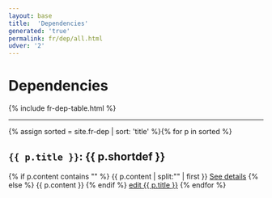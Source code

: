```yaml
---
layout: base
title:  'Dependencies'
generated: 'true'
permalink: fr/dep/all.html
udver: '2'
---
```


# Dependencies

{% include fr-dep-table.html %}

----------

{% assign sorted = site.fr-dep | sort: 'title' %}{% for p in sorted %}
<a id="al-fr-dep/{{ p.title }}" class="al-dest"/>
<h2><code>{{ p.title }}</code>: {{ p.shortdef }}</h2>
{% if p.content contains "<!--details-->" %}    
{{ p.content | split:"<!--details-->" | first }}
<a href="{{ p.title }}" class="al-doc">See details</a>
{% else %}
{{ p.content }}
{% endif %}
<a href="{{ site.git_edit }}/{% if p.collection %}{{ p.relative_path }}{% else %}{{ p.path }}{% endif %}" target="#">edit {{ p.title }}</a>
{% endfor %}
